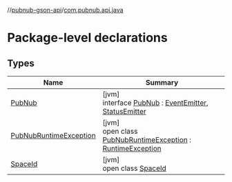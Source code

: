 //[pubnub-gson-api](../../index.md)/[com.pubnub.api.java](index.md)

# Package-level declarations

## Types

| Name | Summary |
|---|---|
| [PubNub](-pub-nub/index.md) | [jvm]<br>interface [PubNub](-pub-nub/index.md) : [EventEmitter](../com.pubnub.api.java.v2.callbacks/-event-emitter/index.md), [StatusEmitter](../com.pubnub.api.java.v2.callbacks/-status-emitter/index.md) |
| [PubNubRuntimeException](-pub-nub-runtime-exception/index.md) | [jvm]<br>open class [PubNubRuntimeException](-pub-nub-runtime-exception/index.md) : [RuntimeException](https://docs.oracle.com/javase/8/docs/api/java/lang/RuntimeException.html) |
| [SpaceId](-space-id/index.md) | [jvm]<br>open class [SpaceId](-space-id/index.md) |
